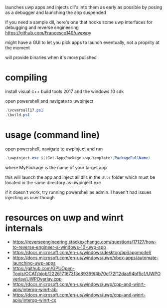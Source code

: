 launches uwp apps and injects dll's into them as early as possible by
posing as a debugger and launching the app suspended

if you need a sample dll, here's one that hooks some uwp interfaces for
debugging and reverse engineering https://github.com/Francesco149/uwpspy

might have a GUI to let you pick apps to launch eventually, not a proprity
at the moment

will provide binaries when it's more polished

# compiling
install visual c++ build tools 2017 and the windows 10 sdk

open powershell and navigate to uwpinject

```ps1
.\vcvarsall17.ps1
.\build.ps1
```

# usage (command line)
open powershell, navigate to uwpinject and run

```ps1
.\uwpinject.exe $((Get-AppxPackage uwp-template).PackageFullName)
```

where MyPackage is the name of your target app

this will launch the app and inject all dlls in the ```dlls``` folder
which must be located in the same directory as uwpinject.exe

if it doesn't work, try running powershell as admin. I haven't had issues
injecting as user though

# resources on uwp and winrt internals
* https://reverseengineering.stackexchange.com/questions/17127/how-to-reverse-engineer-a-windows-10-uwp-app
* https://docs.microsoft.com/en-us/windows/desktop/api/appmodel/
* https://docs.microsoft.com/en-us/windows/uwp/xbox-apps/automate-launching-uwp-apps
* https://github.com/GPUOpen-Tools/OCAT/blob/2226171673f3c89369f4b70cf72f12daa94bf5c1/UWPOverlay/UWPOverlay.cpp
* https://docs.microsoft.com/en-us/windows/uwp/cpp-and-winrt-apis/interop-winrt-abi
* https://docs.microsoft.com/en-us/windows/uwp/cpp-and-winrt-apis/interop-winrt-cx
